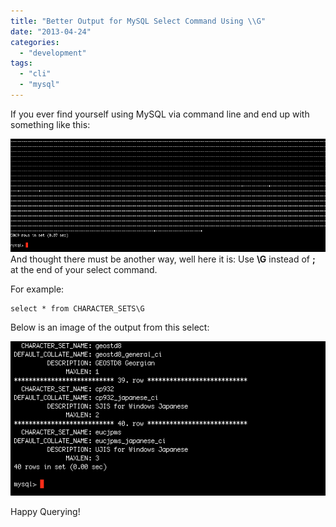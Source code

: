 ```yaml
---
title: "Better Output for MySQL Select Command Using \\G"
date: "2013-04-24"
categories: 
  - "development"
tags: 
  - "cli"
  - "mysql"
---
```


If you ever find yourself using MySQL via command line and end up with something like this:

[![mysql-command-line](images/mysql-command-line.jpg)](http://phpboyscout.uk/wp-content/uploads/2013/04/mysql-command-line.jpg) And thought there must be another way, well here it is: Use **\\G** instead of **;** at the end of your select command.

For example:

```
select * from CHARACTER_SETS\G
```

Below is an image of the output from this select:

[![mysql-nice-output](images/mysql-nice-output.png)](http://phpboyscout.uk/wp-content/uploads/2013/04/mysql-nice-output.png)

Happy Querying!
